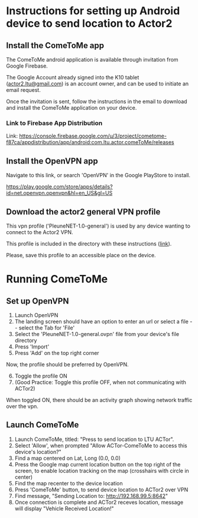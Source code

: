 # Instructions for setting up Android device to send location to Actor2

## Install the ComeToMe app

The ComeToMe android application is available through invitation from Google Firebase.

The Google Account already signed into the K10 tablet (actor2.ltu@gmail.com) is an account owner, and can be used to initiate an email request.

Once the invitation is sent, follow the instructions in the email to download and install the ComeToMe application on your device.

### Link to Firebase App Distribution
Link:
https://console.firebase.google.com/u/3/project/cometome-f87ca/appdistribution/app/android:com.ltu.actor.comeToMe/releases

## Install the OpenVPN app

Navigate to this link, or search 'OpenVPN' in the Google PlayStore to install.

https://play.google.com/store/apps/details?id=net.openvpn.openvpn&hl=en_US&gl=US

## Download the actor2 general VPN profile

This vpn profile ('PleuneNET-1.0-general') is used by any device wanting to connect to the Actor2 VPN.

This profile is included in the directory with these instructions ([link](PleuneNET-1.0-general.ovpn)).

Please, save this profile to an accessible place on the device.

# Running ComeToMe

## Set up OpenVPN

1. Launch OpenVPN
2. The landing screen should have an option to enter an url or select a file -- select the Tab for 'File'
3. Select the 'PleuneNET-1.0-general.ovpn' file from your device's file directory
4. Press 'Import'
5. Press 'Add' on the top right corner

Now, the profile should be preferred by OpenVPN.

6. Toggle the profile ON
7. (Good Practice: Toggle this profile OFF, when not communicating with ACTor2)

When toggled ON, there should be an activity graph showing network traffic over the vpn.

## Launch ComeToMe

1. Launch ComeToMe, titled: "Press to send location to LTU ACTor".
2. Select 'Allow', when prompted "Allow ACTor-ComeToMe to access this device's location?"
3. Find a map centered on Lat, Long (0.0, 0.0) 
4. Press the Google map current location button on the top right of the screen, to enable location tracking on the map (crosshairs with circle in center)
5. Find the map recenter to the device location
6. Press 'ComeToMe' button, to send device location to ACTor2 over VPN
7. Find message, "Sending Location to: http://192.168.99.5:8642"
8. Once connection is complete and ACTor2 receves location, message will display "Vehicle Received Location!"